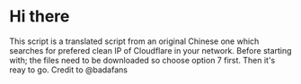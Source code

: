 # Hi there
This script is a translated script from an original Chinese one which searches for prefered clean IP of Cloudflare in your network. 
Before starting with; the files need to be downloaded so choose option 7 first. Then it's reay to go.
Credit to @badafans
